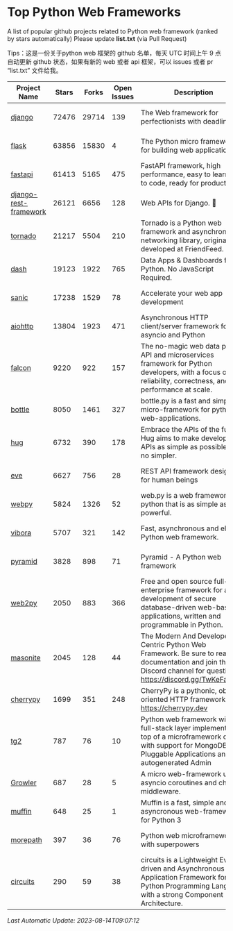 # Top Python Web Frameworks
A list of popular github projects related to Python web framework (ranked by stars automatically)
Please update **list.txt** (via Pull Request)

Tips：这是一份关于python web 框架的 github 名单，每天 UTC 时间上午 9 点自动更新 github 状态，如果有新的 web 或者 api 框架，可以 issues 或者 pr “list.txt” 文件给我。

| Project Name | Stars | Forks | Open Issues | Description | Last Commit |
| ------------ | ----- | ----- | ----------- | ----------- | ----------- |
| [django](https://github.com/django/django) | 72476 | 29714 | 139 | The Web framework for perfectionists with deadlines. | 2023-08-12 18:37:15 |
| [flask](https://github.com/pallets/flask) | 63856 | 15830 | 4 | The Python micro framework for building web applications. | 2023-08-01 16:59:06 |
| [fastapi](https://github.com/tiangolo/fastapi) | 61413 | 5165 | 475 | FastAPI framework, high performance, easy to learn, fast to code, ready for production | 2023-08-10 15:59:15 |
| [django-rest-framework](https://github.com/encode/django-rest-framework) | 26121 | 6656 | 128 | Web APIs for Django. 🎸 | 2023-08-13 04:36:19 |
| [tornado](https://github.com/tornadoweb/tornado) | 21217 | 5504 | 210 | Tornado is a Python web framework and asynchronous networking library, originally developed at FriendFeed. | 2023-08-13 00:55:15 |
| [dash](https://github.com/plotly/dash) | 19123 | 1922 | 765 | Data Apps & Dashboards for Python. No JavaScript Required. | 2023-08-10 20:13:33 |
| [sanic](https://github.com/sanic-org/sanic) | 17238 | 1529 | 78 |  Accelerate your web app development  | Build fast. Run fast. | 2023-07-25 13:13:47 |
| [aiohttp](https://github.com/aio-libs/aiohttp) | 13804 | 1923 | 471 | Asynchronous HTTP client/server framework for asyncio and Python | 2023-08-12 15:12:43 |
| [falcon](https://github.com/falconry/falcon) | 9220 | 922 | 157 | The no-magic web data plane API and microservices framework for Python developers, with a focus on reliability, correctness, and performance at scale. | 2023-08-11 22:23:22 |
| [bottle](https://github.com/bottlepy/bottle) | 8050 | 1461 | 327 | bottle.py is a fast and simple micro-framework for python web-applications. | 2022-09-05 15:24:52 |
| [hug](https://github.com/hugapi/hug) | 6732 | 390 | 178 | Embrace the APIs of the future. Hug aims to make developing APIs as simple as possible, but no simpler. | 2023-06-30 13:14:01 |
| [eve](https://github.com/pyeve/eve) | 6627 | 756 | 28 | REST API framework designed for human beings | 2023-07-10 07:05:49 |
| [webpy](https://github.com/webpy/webpy) | 5824 | 1326 | 52 | web.py is a web framework for python that is as simple as it is powerful.  | 2023-08-04 15:46:20 |
| [vibora](https://github.com/vibora-io/vibora) | 5707 | 321 | 142 | Fast, asynchronous and elegant Python web framework. | 2019-02-11 10:54:12 |
| [pyramid](https://github.com/Pylons/pyramid) | 3828 | 898 | 71 | Pyramid - A Python web framework | 2023-08-10 19:28:53 |
| [web2py](https://github.com/web2py/web2py) | 2050 | 883 | 366 | Free and open source full-stack enterprise framework for agile development of secure database-driven web-based applications, written and programmable in Python. | 2023-07-05 10:40:45 |
| [masonite](https://github.com/MasoniteFramework/masonite) | 2045 | 128 | 44 | The Modern And Developer Centric Python Web Framework. Be sure to read the documentation and join the Discord channel for questions: https://discord.gg/TwKeFahmPZ | 2022-11-05 01:29:29 |
| [cherrypy](https://github.com/cherrypy/cherrypy) | 1699 | 351 | 248 | CherryPy is a pythonic, object-oriented HTTP framework.      https://cherrypy.dev | 2023-08-04 13:52:17 |
| [tg2](https://github.com/TurboGears/tg2) | 787 | 76 | 10 | Python web framework with full-stack layer implemented on top of a microframework core with support for MongoDB, Pluggable Applications and autogenerated Admin | 2023-05-30 13:59:15 |
| [Growler](https://github.com/pyGrowler/Growler) | 687 | 28 | 5 | A micro web-framework using asyncio coroutines and chained middleware. | 2020-03-08 07:51:41 |
| [muffin](https://github.com/klen/muffin) | 648 | 25 | 1 | Muffin is a fast, simple and asyncronous web-framework for Python 3 | 2023-08-07 14:01:24 |
| [morepath](https://github.com/morepath/morepath) | 397 | 36 | 76 | Python web microframework with superpowers | 2022-05-29 18:09:39 |
| [circuits](https://github.com/circuits/circuits) | 290 | 59 | 38 | circuits is a Lightweight Event driven and Asynchronous Application Framework for the Python Programming Language with a strong Component Architecture. | 2023-02-07 19:39:20 |

*Last Automatic Update: 2023-08-14T09:07:12*